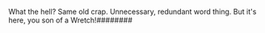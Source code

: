 What the hell? Same old crap. Unnecessary, redundant word thing. But it's here, you son of a Wretch!########
